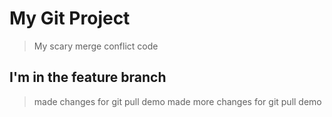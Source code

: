 # My Git Project
> My scary merge conflict code
## I'm in the feature branch
> made changes for git pull demo
> made more changes for git pull demo
